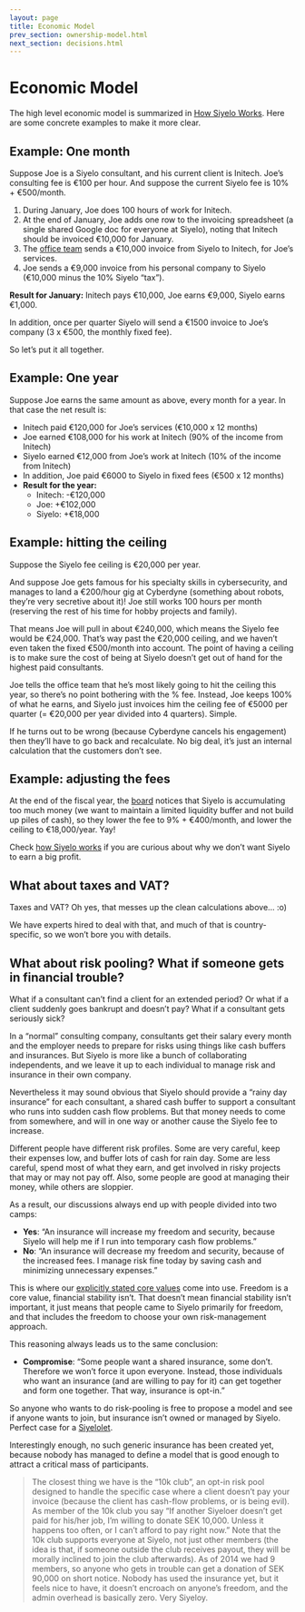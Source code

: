 ```yaml
---
layout: page
title: Economic Model
prev_section: ownership-model.html
next_section: decisions.html
---
```


# Economic Model

The high level economic model is summarized in [How Siyelo
Works](how-siyelo-works.html). Here are some concrete examples to make
it more clear.

## Example: One month

Suppose Joe is a Siyelo consultant, and his current client is Initech.
Joe’s consulting fee is €100 per hour. And suppose the current Siyelo
fee is 10% + €500/month.

1.  During January, Joe does 100 hours of work for Initech.
2.  At the end of January, Joe adds one row to the invoicing spreadsheet
    (a single shared Google doc for everyone at Siyelo), noting that
    Initech should be invoiced €10,000 for January.
3.  The [office team](office-team.html) sends a €10,000 invoice from
    Siyelo to Initech, for Joe’s services.
4.  Joe sends a €9,000 invoice from his personal company to Siyelo
    (€10,000 minus the 10% Siyelo “tax”).

**Result for January:**
Initech pays €10,000, Joe earns €9,000, Siyelo earns €1,000.

In addition, once per quarter Siyelo will send a €1500 invoice to Joe’s
company (3 x €500, the monthly fixed fee).

So let’s put it all together.

## Example: One year

Suppose Joe earns the same amount as above, every month for a year. In
that case the net result is:

-   Initech paid €120,000 for Joe’s services (€10,000 x 12 months)
-   Joe earned €108,000 for his work at Initech (90% of the income
    from Initech)
-   Siyelo earned €12,000 from Joe’s work at Initech (10% of the income
    from Initech)
-   In addition, Joe paid €6000 to Siyelo in fixed fees (€500 x
    12 months)
-   **Result for the year:**
    -   Initech: -€120,000
    -   Joe: +€102,000
    -   Siyelo: +€18,000

## Example: hitting the ceiling

Suppose the Siyelo fee ceiling is €20,000 per year.

And suppose Joe gets famous for his specialty skills in cybersecurity,
and manages to land a €200/hour gig at Cyberdyne (something about
robots, they’re very secretive about it)! Joe still works 100 hours per
month (reserving the rest of his time for hobby projects and family).

That means Joe will pull in about €240,000, which means the Siyelo fee
would be €24,000. That’s way past the €20,000 ceiling, and we haven’t
even taken the fixed €500/month into account. The point of having a
ceiling is to make sure the cost of being at Siyelo doesn’t get out of
hand for the highest paid consultants.

Joe tells the office team that he’s most likely going to hit the ceiling
this year, so there’s no point bothering with the % fee. Instead, Joe
keeps 100% of what he earns, and Siyelo just invoices him the ceiling
fee of €5000 per quarter (= €20,000 per year divided into 4 quarters).
Simple.

If he turns out to be wrong (because Cyberdyne cancels his engagement)
then they’ll have to go back and recalculate. No big deal, it’s just an
internal calculation that the customers don’t see.

## Example: adjusting the fees

At the end of the fiscal year, the [board](board.html) notices that
Siyelo is accumulating too much money (we want to maintain a limited
liquidity buffer and not build up piles of cash), so they lower the fee
to 9% + €400/month, and lower the ceiling to €18,000/year. Yay!

Check [how Siyelo works](how-siyelo-works.html) if you are curious about
why we don’t want Siyelo to earn a big profit.

## What about taxes and VAT?

Taxes and VAT? Oh yes, that messes up the clean calculations above… :o)

We have experts hired to deal with that, and much of that is
country-specific, so we won’t bore you with details.

## What about risk pooling? What if someone gets in financial trouble?

What if a consultant can’t find a client for an extended period? Or what
if a client suddenly goes bankrupt and doesn’t pay? What if a consultant
gets seriously sick?

In a “normal” consulting company, consultants get their salary every
month and the employer needs to prepare for risks using things like cash
buffers and insurances. But Siyelo is more like a bunch of collaborating
independents, and we leave it up to each individual to manage risk and
insurance in their own company.

Nevertheless it may sound obvious that Siyelo should provide a “rainy
day insurance” for each consultant, a shared cash buffer to support a
consultant who runs into sudden cash flow problems. But that money needs
to come from somewhere, and will in one way or another cause the Siyelo
fee to increase.

Different people have different risk profiles. Some are very careful,
keep their expenses low, and buffer lots of cash for rain day. Some are
less careful, spend most of what they earn, and get involved in risky
projects that may or may not pay off. Also, some people are good at
managing their money, while others are sloppier.

As a result, our discussions always end up with people divided into two
camps:

-   **Yes**: “An insurance will increase my freedom and security,
    because Siyelo will help me if I run into temporary cash
    flow problems.”
-   **No**: “An insurance will decrease my freedom and security, because
    of the increased fees. I manage risk fine today by saving cash and
    minimizing unnecessary expenses.”

This is where our [explicitly stated core values](what-is-siyelo.html)
come into use. Freedom is a core value, financial stability isn’t. That
doesn’t mean financial stability isn’t important, it just means that
people came to Siyelo primarily for freedom, and that includes the
freedom to choose your own risk-management approach.

This reasoning always leads us to the same conclusion:

-   **Compromise**: “Some people want a shared insurance, some don’t.
    Therefore we won’t force it upon everyone. Instead, those
    individuals who want an insurance (and are willing to pay for it)
    can get together and form one together. That way, insurance
    is opt-in.”

So anyone who wants to do risk-pooling is free to propose a model and
see if anyone wants to join, but insurance isn’t owned or managed by
Siyelo. Perfect case for a [Siyelolet](crisplets.html).

Interestingly enough, no such generic insurance has been created yet,
because nobody has managed to define a model that is good enough to
attract a critical mass of participants.

> The closest thing we have is the “10k club”, an opt-in risk pool
> designed to handle the specific case where a client doesn’t pay your
> invoice (because the client has cash-flow problems, or is being evil).
> As member of the 10k club you say “If another Siyeloer doesn’t get
> paid for his/her job, I’m willing to donate SEK 10,000. Unless it
> happens too often, or I can’t afford to pay right now.” Note that the
> 10k club supports everyone at Siyelo, not just other members (the idea
> is that, if someone outside the club receives payout, they will be
> morally inclined to join the club afterwards). As of 2014 we had 9
> members, so anyone who gets in trouble can get a donation of SEK
> 90,000 on short notice. Nobody has used the insurance yet, but it
> feels nice to have, it doesn’t encroach on anyone’s freedom, and the
> admin overhead is basically zero. Very Siyeloy.
